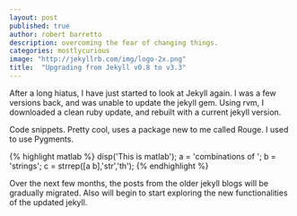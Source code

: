 ```yaml
---
layout: post
published: true
author: robert barretto
description: overcoming the fear of changing things.
categories: mostlycurious
image: "http://jekyllrb.com/img/logo-2x.png"
title:  "Upgrading from Jekyll v0.8 to v3.3"
---
```


After a long hiatus, I have just started to look at Jekyll again.  I was a few versions back, and was unable to update the jekyll gem.  Using rvm, I downloaded a clean ruby update, and rebuilt with a current jekyll version.

Code snippets.  Pretty cool, uses a package new to me called Rouge.  I used to use Pygments.

{% highlight matlab %}
disp('This is matlab');
a = 'combinations of ';
b = 'strings';
c = strrep([a b],'str','th');
{% endhighlight %}

Over the next few months, the posts from the older jekyll blogs will be gradually migrated.  Also will begin to start exploring the new functionalities of the updated jekyll.
